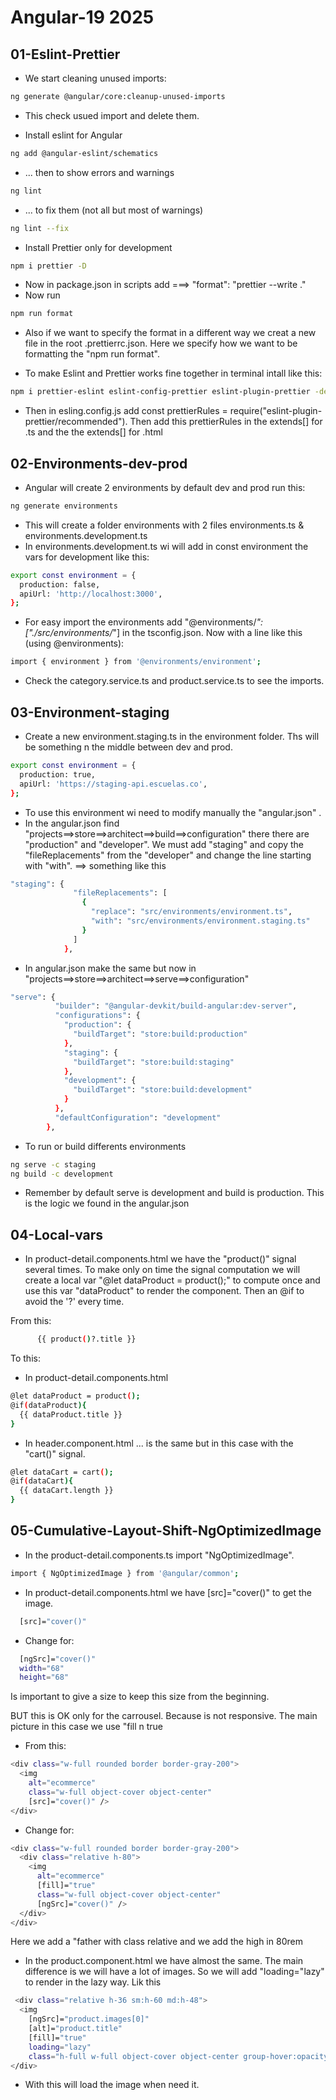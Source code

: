 # Angular-19 2025


## 01-Eslint-Prettier

- We start cleaning unused imports:
```sh
ng generate @angular/core:cleanup-unused-imports
```
- This check usued import and delete them.

- Install eslint for Angular
```sh
ng add @angular-eslint/schematics
```
- ... then to show errors and warnings
```sh
ng lint
```
- ... to fix them (not all but most of warnings)
```sh
ng lint --fix
```

- Install Prettier only for development
```sh
npm i prettier -D
```
- Now in package.json in scripts add ===> "format": "prettier --write ."
- Now run
```sh
npm run format
```
- Also if we want to specify the format in a different way we creat a new file in the root .prettierrc.json. Here we specify how we want to be formatting the "npm run format".

- To make Eslint and Prettier works fine together in terminal intall like this:
```sh
npm i prettier-eslint eslint-config-prettier eslint-plugin-prettier -dev
```
- Then in esling.config.js add const prettierRules = require("eslint-plugin-prettier/recommended"). Then add this prettierRules in the extends[] for .ts and the the extends[] for .html



## 02-Environments-dev-prod

- Angular will create 2 environments by default dev and prod run this:
```sh
ng generate environments
```
- This will create a folder environments with 2 files environments.ts & environments.development.ts
- In environments.development.ts wi will add in const environment the vars for development like this:
```sh
export const environment = {
  production: false,
  apiUrl: 'http://localhost:3000',
};
```
- For easy import the environments add "@environments/*": ["./src/environments/*"]
in the tsconfig.json. Now with a line like this (using @environments):
```sh
import { environment } from '@environments/environment';
```
- Check the category.service.ts and product.service.ts to see the imports.


## 03-Environment-staging

- Create a new environment.staging.ts in the environment folder. Ths will be something n the middle between dev and prod.
```sh
export const environment = {
  production: true,
  apiUrl: 'https://staging-api.escuelas.co',
};
```
- To use this environment wi need to modify manually the "angular.json" .
- In the angular.json find "projects==>store==>architect==>build==>configuration" there there are "production" and "developer". We must add "staging" and copy the "fileReplacements" from the "developer" and change the line starting with "with". ==> something like this
```sh
"staging": {
              "fileReplacements": [
                {
                  "replace": "src/environments/environment.ts",
                  "with": "src/environments/environment.staging.ts"
                }
              ]
            },
```
- In angular.json make the same but now in "projects==>store==>architect==>serve==>configuration"
```sh
"serve": {
          "builder": "@angular-devkit/build-angular:dev-server",
          "configurations": {
            "production": {
              "buildTarget": "store:build:production"
            },
            "staging": {
              "buildTarget": "store:build:staging"
            },
            "development": {
              "buildTarget": "store:build:development"
            }
          },
          "defaultConfiguration": "development"
        },
```

- To run or build differents environments
```sh
ng serve -c staging
ng build -c development
```
- Remember by default serve is development and build is production. This is the logic we found in the angular.json




## 04-Local-vars

- In product-detail.components.html we have the "product()" signal several times. To make only on time the signal computation we will create a local var "@let dataProduct = product();" to compute once and use this var "dataProduct" to render the component. Then an @if to avoid the '?' every time.

From this:
```sh
      {{ product()?.title }}
```
To this:
- In product-detail.components.html
```sh
@let dataProduct = product();
@if(dataProduct){
  {{ dataProduct.title }}
}
```
- In header.component.html ... is the same but in this case with the "cart()" signal.
```sh
@let dataCart = cart();
@if(dataCart){
  {{ dataCart.length }}
}
```


## 05-Cumulative-Layout-Shift-NgOptimizedImage

- In the product-detail.components.ts import "NgOptimizedImage".
```sh
import { NgOptimizedImage } from '@angular/common';
```
- In product-detail.components.html we have [src]="cover()" to get the image.
```sh
  [src]="cover()"
```
- Change for:
```sh
  [ngSrc]="cover()"
  width="68"
  height="68"
```
Is important to give a size to keep this size from the beginning.

BUT this is OK only for the carrousel. Because is not responsive.
The main picture in this case we use "fill n true

- From this:
```sh
<div class="w-full rounded border border-gray-200">
  <img
    alt="ecommerce"
    class="w-full object-cover object-center"
    [src]="cover()" />
</div>
```
- Change for:
```sh
<div class="w-full rounded border border-gray-200">
  <div class="relative h-80">
    <img
      alt="ecommerce"
      [fill]="true"
      class="w-full object-cover object-center"
      [ngSrc]="cover()" />
  </div>
</div>
```
Here we add a "father with class relative and we add the high in 80rem

- In the product.component.html we have almost the same. The main difference is we will have a lot of images. So we will add "loading="lazy" to render in the lazy way. Lik this
```sh
 <div class="relative h-36 sm:h-60 md:h-48">
  <img
    [ngSrc]="product.images[0]"
    [alt]="product.title"
    [fill]="true"
    loading="lazy"
    class="h-full w-full object-cover object-center group-hover:opacity-75" />
</div>
```
- With this will load the image when need it.
